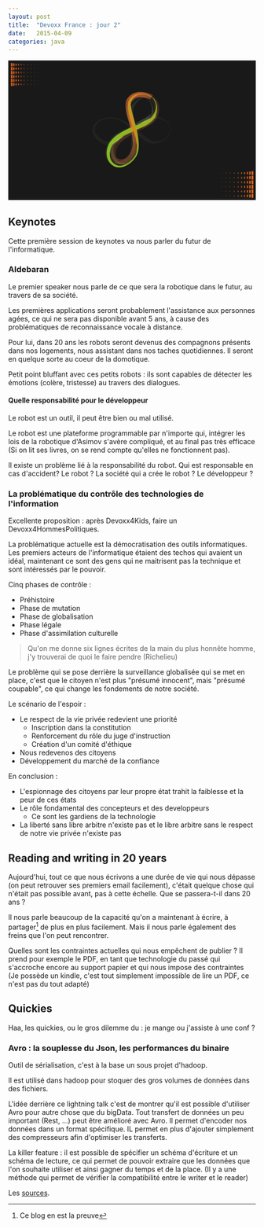 ```yaml
---
layout: post
title:  "Devoxx France : jour 2"
date:   2015-04-09
categories: java
---
```


![Devoxx][devoxxFrance]

## Keynotes

Cette première session de keynotes va nous parler du futur de l'informatique.

### Aldebaran

Le premier speaker nous parle de ce que sera la robotique dans le futur, au travers de sa société.

Les premières applications seront probablement l'assistance aux personnes agées, ce qui ne sera pas disponible avant 5 ans, à cause des problématiques de reconnaissance vocale à distance.

Pour lui, dans 20 ans les robots seront devenus des compagnons présents dans nos logements, nous assistant dans nos taches quotidiennes. Il seront en quelque sorte au coeur de la domotique.

Petit point bluffant avec ces petits robots : ils sont capables de détecter les émotions (colère, tristesse) au travers des dialogues.

#### Quelle responsabilité pour le développeur

Le robot est un outil, il peut être bien ou mal utilisé.

Le robot est une plateforme programmable par n'importe qui, intégrer les  lois de la robotique d'Asimov s'avère compliqué, et au final pas très efficace (Si on lit ses livres, on se rend compte qu'elles ne fonctionnent pas).

Il existe un problème lié à la responsabilité du robot. Qui est responsable en cas d'accident? Le robot ? La société qui a crée le robot ? Le développeur ?

### La problématique du contrôle des technologies de l'information

Excellente proposition : après Devoxx4Kids, faire un Devoxx4HommesPolitiques.

La problématique actuelle est la démocratisation des outils informatiques. Les premiers acteurs de l'informatique étaient des techos qui avaient un idéal, maintenant ce sont des gens qui ne maitrisent pas la technique et sont intéressés par le pouvoir.

Cinq phases de contrôle :

* Préhistoire 
* Phase de mutation
* Phase de globalisation
* Phase légale
* Phase d'assimilation culturelle

> Qu'on me donne six lignes écrites de la main du plus honnête homme, j'y trouverai de quoi le faire pendre (Richelieu)

Le problème qui se pose derrière la surveillance globalisée qui se met en place, c'est que le citoyen n'est plus "présumé innocent", mais "présumé coupable", ce qui change les fondements de notre société.

Le scénario de l'espoir :

* Le respect de la vie privée redevient une priorité
  * Inscription dans la constitution
  * Renforcement du rôle du juge d'instruction
  * Création d'un comité d'éthique
* Nous redevenos des citoyens
* Développement du marché de la confiance


En conclusion :

* L'espionnage des citoyens par leur propre état trahit la faiblesse et la peur de ces états
* Le rôle fondamental des concepteurs et des developpeurs
  * Ce sont les gardiens de la technologie
* La liberté sans libre arbitre n'existe pas et le libre arbitre sans le respect de notre vie privée n'existe pas


## Reading and writing in 20 years

Aujourd'hui, tout ce que nous écrivons a une durée de vie qui nous dépasse (on peut retrouver ses premiers email facilement), c'était quelque chose qui n'était pas possible avant, pas à cette échelle. Que se passera-t-il dans 20 ans ?


Il nous parle beaucoup de la capacité qu'on a maintenant à écrire, à partager[^1] de plus en plus facilement. Mais il nous parle également des freins que l'on peut rencontrer.

Quelles sont les contraintes actuelles qui nous empêchent de publier ? Il prend pour exemple le PDF, en tant que technologie du passé qui s'accroche encore au support papier et qui nous impose des contraintes (Je possède un kindle, c'est tout simplement impossible de lire un PDF, ce n'est pas du tout adapté)

## Quickies
Haa, les quickies, ou le gros dilemme du : je mange ou j'assiste à une conf ?


### Avro : la souplesse du Json, les performances du binaire

Outil de sérialisation, c'est à la base un sous projet d'hadoop.

Il est utilisé dans hadoop pour stoquer des gros volumes de données dans des fichiers.

L'idée derrière ce lightning talk c'est de montrer qu'il est possible d'utiliser Avro pour autre chose que du bigData. Tout transfert de données un peu important (Rest, ...) peut être amélioré avec Avro. Il permet d'encoder nos données dans un format spécifique. IL permet en plus d'ajouter simplement des compresseurs afin d'optimiser les transferts.

La killer feature : il est possible de spécifier un schéma d'écriture et un schéma de lecture, ce qui permet de pouvoir extraire que les données que l'on souhaite utiliser et ainsi gagner du temps et de la place. (Il y a une méthode qui permet de vérifier la compatibilité entre le writer et le reader)

Les [sources][sources_avro].

[devoxxFrance]: /images/posts/devoxx/devoxx_france.png
[sources_avro]: https://github.com/alexvictoor/AvroDevoxxFr

[^1]: Ce blog en est la preuve